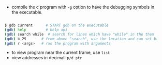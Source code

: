 - compile the c program with `-g` option to have the debugging symbols in the executable.


```bash

$ gdb current      # START gdb on the executable
(gdb) help         # help api
(gdb) search while  # search for lines which have "while" in the them
(gdb) b 29       # from above "search", use the location and can set breakpoint
(gdb) r <args>   # run the program with arguments


```

- to view program near the current frame, use `list`
- view addresses in decimal: `p/d ptr`